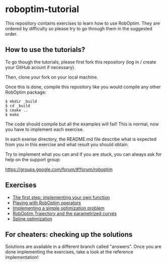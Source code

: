 roboptim-tutorial
=================

This repository contains exercises to learn how to use RobOptim. They
are ordered by difficulty so please try to go through them in the
suggested order.


How to use the tutorials?
-------------------------

To go though the tutorials, please first fork this repository (log in
/ create your GitHub acount if necessary).

Then, clone your fork on your local machine.

Once this is done, compile this repository like you would compile any
other RobOptim package:

    $ mkdir _build
    $ cd _build
    $ cmake ..
    $ make

The code should compile but all the examples will fail! This is
normal, now you have to implement each exercise.

In each exerise directory, the README.md file describe what is
expected from you in this exercise and what result you should obtain.

Try to implement what you can and if you are stuck, you can always ask
for help on the support group:

https://groups.google.com/forum/#!forum/roboptim


Exercises
---------

 * [The first step: implementing your own function][ex1]
 * [Playing with RobOptim operators][ex2]
 * [Implementing a simple optimization problem][ex3]
 * [RobOptim Trajectory and the parametrized curves][ex4]
 * [Spline optimization][ex5]

 [ex1]: https://github.com/roboptim/roboptim-tutorial/tree/master/src/001-function
 [ex2]: https://github.com/roboptim/roboptim-tutorial/tree/master/src/002-operator
 [ex3]: https://github.com/roboptim/roboptim-tutorial/tree/master/src/003-hs71
 [ex4]: https://github.com/roboptim/roboptim-tutorial/tree/master/src/004-bspline
 [ex5]: https://github.com/roboptim/roboptim-tutorial/tree/master/src/005-trajectory-optimization


For cheaters: checking up the solutions
---------------------------------------

Solutions are available in a different branch called "answers". Once
you are done implementing the exercises, take a look at the reference
implementation!
